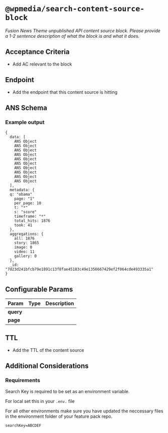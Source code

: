 # `@wpmedia/search-content-source-block`
_Fusion News Theme unpublished API content source block. Please provide a 1-2 sentence description of what the block is and what it does._

## Acceptance Criteria
- Add AC relevant to the block

## Endpoint
- Add the endpoint that this content source is hitting

## ANS Schema


### Example output
```
{
  data: [
    ANS Object
    ANS Object
    ANS Object
    ANS Object
    ANS Object
    ANS Object
    ANS Object
    ANS Object
    ANS Object
    ANS Object
  ],
  metadata: {
  q: "obama"
    page: "1"
    per_page: 10
    t: "*"
    s: "score"
    timeframe: "*"
    total_hits: 1876
    took: 41
  },
  aggregations: {
    all: 1876
    story: 1865
    image: 0
    video: 11
    gallery: 0
  },
  _id: "7d23d241bfcb79e1891c13f8fae45183c49e1356667429ef2f064cde493335a1"
}
```

## Configurable Params
| **Param** | **Type** | **Description** |
|---|---|---|
| **query** | | |
| **page** | | |

## TTL
- Add the TTL of the content source

## Additional Considerations
### Requirements

Search Key is required to be set as an environment variable.

For local set this in your `.env.` file

For all other environments make sure you have updated the neccessary files in the environment folder of your feature pack repo.

```
searchKey=ABCDEF
```
